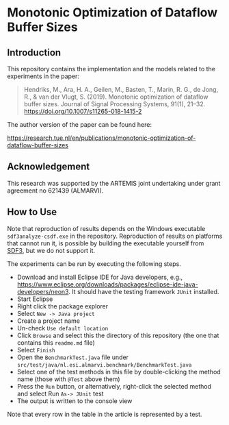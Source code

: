 # Monotonic Optimization of Dataflow Buffer Sizes

## Introduction

This repository contains the implementation and the models related to the experiments in the paper:

> Hendriks, M., Ara, H. A., Geilen, M., Basten, T., Marin, R. G., de Jong, R., & van der Vlugt, S. (2019). Monotonic optimization of dataflow buffer sizes. Journal of Signal Processing Systems, 91(1), 21–32. <https://doi.org/10.1007/s11265-018-1415-2>

The author version of the paper can be found here:

<https://research.tue.nl/en/publications/monotonic-optimization-of-dataflow-buffer-sizes>

## Acknowledgement

This research was supported by the ARTEMIS joint undertaking under grant agreement no 621439 (ALMARVI).

## How to Use

Note that reproduction of results depends on the Windows executable `sdf3analyze-csdf.exe` in the repository. Reproduction of results on platforms that cannot run it, is possible by building the executable yourself from [SDF3](http://www.es.ele.tue.nl/sdf3), but we do not support it.

The experiments can be run by executing the following steps.

- Download and install Eclipse IDE for Java developers, e.g., <https://www.eclipse.org/downloads/packages/eclipse-ide-java-developers/neon3>. It should have the testing framework `JUnit` installed.
- Start Eclipse
- Right click the package explorer
- Select `New -> Java project`
- Create a project name
- Un-check `Use default location`
- Click `Browse` and select this the directory of this repository (the one that contains this `readme.md` file)
- Select `Finish`
- Open the `BenchmarkTest.java` file under `src/test/java/nl.esi.almarvi.benchmark/BenchmarkTest.java`
- Select one of the test methods in this file by double-clicking the method name (those with `@Test` above them)
- Press the `Run` button, or alternatively, right-click the selected method and select Run `As-> JUnit` test
- The output is written to the console view

Note that every row in the table in the article is represented by a test.
